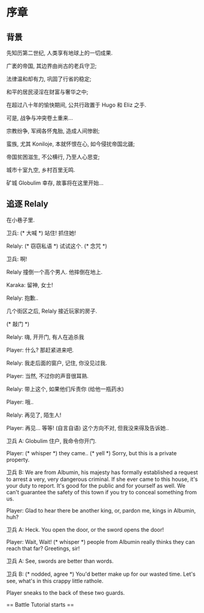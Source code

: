 # 序章

## 背景

先知历第二世纪, 人类享有地球上的一切成果.

广袤的帝国, 其边界由尚古的老兵守卫;

法律温和却有力, 巩固了行省的稳定;

和平的居民浸淫在财富与奢华之中;

在超过八十年的愉快期间, 公共行政置于 Hugo 和 Eliz 之手.

可是, 战争与冲突卷土重来...

宗教纷争, 军阀各怀鬼胎, 造成人间惨剧;

蛮族, 尤其 Koniloje, 本就怀恨在心, 如今侵扰帝国北疆;

帝国贫困滋生, 不公横行, 乃至人心思变;

城市十室九空, 乡村百里无鸣.

矿城 Globulim 幸存, 故事将在这里开始...

## 追逐 Relaly

在小巷子里.

卫兵: (* 大喊 *) 站住! 抓住她!

Relaly: (\* 窃窃私语 \*) 试试这个. (\* 念咒 \*)

卫兵: 啊!

Relaly 撞倒一个高个男人. 他摔倒在地上.

Karaka: 留神, 女士!

Relaly: 抱歉..

几个街区之后, Relaly 接近玩家的房子.

(\* 敲门 \*)

Relaly: 嗨, 开开门, 有人在追杀我

Player: 什么? 那赶紧进来吧.

Relaly: 我走后面的窗户, 记住, 你没见过我.

Player: 当然, 不过你的声音很耳熟.

Relaly: 带上这个, 如果他们斥责你 (给他一瓶药水)

Player: 哦..

Relaly: 再见了, 陌生人!

Player: 再见... 等等! (自言自语) 这个方向不对, 但我没来得及告诉她..

卫兵 A: Globulim 住户, 我命令你开门.

Player: (\* whisper \*) they came.. (\* yell \*) Sorry, but this is a private property.

卫兵 B: We are from Albumin, his majesty has formally established a request to arrest a very, very dangerous criminal. If she ever came to this house, it's your duty to report. It's good for the public and for yourself as well. We can't guarantee the safety of this town if you try to conceal something from us.

Player: Glad to hear there be another king, or, pardon me, kings in Albumin, huh?

卫兵 A: Heck. You open the door, or the sword opens the door!

Player: Wait, Wait! (\* whisper \*) people from Albumin really thinks they can reach that far? Greetings, sir!

卫兵 A: See, swords are better than words.

卫兵 B: (\* nodded, agree \*) You'd better make up for our wasted time. Let's see, what's in this crappy little rathole.

Player sneaks to the back of these two guards.

== Battle Tutorial starts ==


